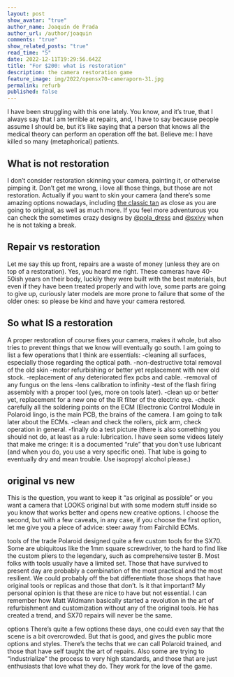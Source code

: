 ```yaml
---
layout: post
show_avatar: "true"
author_name: Joaquín de Prada
author_url: /author/joaquin
comments: "true"
show_related_posts: "true"
read_time: "5"
date: 2022-12-11T19:29:56.642Z
title: "For $200: what is restoration"
description: the camera restoration game
feature_image: img/2022/opensx70-cameraporn-31.jpg
permalink: refurb
published: false
---
```

I have been struggling with this one lately. You know, and it’s true, that I always say that I am terrible at repairs, and, I have to say because people assume I should be, but it’s like saying that a person that knows all the medical theory can perform an operation off the bat. Believe me: I have killed so many (metaphorical) patients.

## **What is not restoration**

I don’t consider restoration skinning your camera, painting it, or otherwise pimping it. Don’t get me wrong, i love all those things, but those are not restoration. Actually if you want to skin your camera (and there’s some amazing options nowadays, including [the classic tan](http://aki-asahi.com/store/html/SX_O-brown/index.php) as close as you are going to original, as well as much more. If you feel more adventurous you can check the sometimes crazy designs by [@pola_dress](https://www.etsy.com/shop/PolaDress) and  [@sxivy](https://www.etsy.com/shop/SXIVY) when he is not taking a break.

## Repair vs restoration

Let me say this up front, repairs are a waste of money (unless they are on top of a restoration). Yes, you heard me right.
These cameras have 40-50ish years on their body, luckily they were built with the best materials, but even if they have been treated properly and with love, some parts are going to give up, curiously later models are more prone to failure that some of the older ones: so please be kind and have your camera restored.

## So what IS a restoration

A proper restoration of course fixes your camera, makes it whole, but also tries to prevent things that we know will eventually go south. I am going to list a few operations that I think are essentials:
-cleaning all surfaces, especially those regarding the optical path.
-non-destructive total removal of the old skin
-motor refurbishing or better yet replacement with new old stock.
-replacement of any deteriorated flex pcbs and cable.
-removal of any fungus on the lens
-lens calibration to infinity
-test of the flash firing assembly with a proper tool (yes, more on tools later).
-clean up or better yet, replacement for a new one of the IR filter of the electric eye.
-check carefully all the soldering points on the ECM (Electronic Control Module in Polaroid lingo, is the main PCB, the brains of the camera. I am going to talk later about the ECMs.
-clean and check the rollers, pick arm, check operation in general.
-finally do a test picture
(there is also something you should not do, at least as a rule: lubrication. I have seen some videos lately that make me cringe: it is a documented “rule” that you don’t use lubricant (and when you do, you use a very specific one). That lube is going to eventually dry and mean trouble. Use isopropyl alcohol please.)

## original vs new

This is the question, you want to keep it “as original as possible” or you want a camera that LOOKS original but with some modern stuff inside so you know that works better and opens new creative options. I choose the second, but with a few caveats, in any case, if you choose the first option, let me give you a piece of advice: steer away from Fairchild ECMs.

tools of the trade
Polaroid designed quite a few custom tools for the SX70. Some are ubiquitous like the 1mm square screwdriver, to the hard to find like the custom pliers to the legendary, such as comprehensive tester B. 
Most folks with tools usually have a limited set. Those that have survived to present day are probably a combination of the most practical and the most resilient. 
We could probably off the bat differentiate those shops that have original tools or replicas and those that don’t.
Is it that important? My personal opinion is that these are nice to have but not essential. I can remember how Matt Widmann basically started a revolution in the art of refurbishment and customization without any of the original tools. He has created a trend, and SX70 repairs will never be the same.

options
There’s quite a few options these days, one could even say that the scene is a bit overcrowded. But that is good, and gives the public more options and styles.
There’s the techs that we can call Polaroid trained, and those that have self taught the art of repairs.
Also some are trying to “industrialize” the process to very high standards, and those that are just enthusiasts that love what they do. They work for the love of the game.